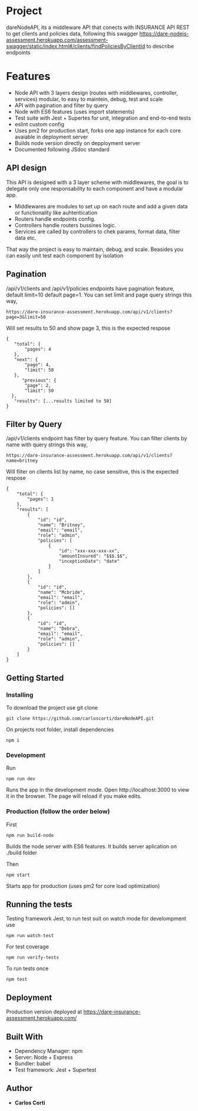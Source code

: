 # Project

dareNodeAPI, its a middleware API that conects with INSURANCE API REST to get clients and policies data, following this swagger
https://dare-nodejs-assessment.herokuapp.com/assessment-swagger/static/index.html#/clients/findPoliciesByClientId
to describe endpoints

# Features

- Node API with 3 layers design (routes with middlewares, controller, services) modular, to easy to maintein, debug, test and scale
- API with pagination and filter by query
- Node with ES6 features (uses import statements)
- Test suite with Jest + Supertes for unit, integration and end-to-end tests
- eslint custom config
- Uses pm2 for production start, forks one app instance for each core avaiable in deployment server
- Builds node version directly on depployment server
- Documented following JSdoc standard

## API design

This API is designed with a 3 layer scheme with middlewares, the goal is to delegate only one responsability to each component and have a modular app.

- Middlewares are modules to set up on each route and add a given data or functionality like auhtentication
- Routers handle endpoints config.
- Controllers handle routers bussines logic.
- Services are called by controllers to chek params, format data, filter data etc.

That way the project is easy to maintain, debug, and scale. Beasides you can easily unit test each component by isolation

## Pagination

/api/v1/clients and /api/v1/policies endpoints have pagination feature, default limit=10 default page=1.
You can set limit and page query strings this way,

```
https://dare-insurance-assessment.herokuapp.com/api/v1/clients?page=3&limit=50
```

Will set results to 50 and show page 3, this is the expected respose

```
{
   "total": {
       "pages": 4
   },
   "next": {
       "page": 4,
       "limit": 50
   },
      "previous": {
       "page": 2,
       "limit": 50
  },
   "results": [...results limited to 50]
}
```

## Filter by Query

/api/v1/clients endpoint has filter by query feature.
You can filter clients by name with query strings this way,

```
https://dare-insurance-assessment.herokuapp.com/api/v1/clients?name=britney
```

Will filter on clients list by name, no case sensitive, this is the expected respose

```
{
    "total": {
        "pages": 1
    },
    "results": [
        {
            "id": "id",
            "name": "Britney",
            "email": "email",
            "role": "admin",
            "policies": [
                {
                    "id": "xxx-xxx-xxx-xx",
                    "amountInsured": "$$$.$$",
                    "inceptionDate": "date"
                }
            ]
        },
        {
            "id": "id",
            "name": "Mcbride",
            "email": "email",
            "role": "admin",
            "policies": []
        },
        {
            "id": "id",
            "name": "Debra",
            "email": "email",
            "role": "admin",
            "policies": []
        }
    ]
}
```

## Getting Started

### Installing

To download the project use git clone

```
git clone https://github.com/carloscorti/dareNodeAPI.git
```

On projects root folder, install dependencies

```
npm i
```

### Development

Run

```
npm run dev
```

Runs the app in the development mode. Open http://localhost:3000 to view it in the browser. The page will reload if you make edits.

### Production (follow the order below)

First

```
npm run build-node
```

Builds the node server with ES6 features. It builds server aplication on ./build folder

Then

```
npm start
```

Starts app for production (uses pm2 for core load optimization)

## Running the tests

Testing framework Jest, to run test suit on watch mode for develompment use

```
npm run watch-test
```

For test coverage

```
npm run verify-tests
```

To run tests once

```
npm test
```

## Deployment

Production version deployed at https://dare-insurance-assessment.herokuapp.com/

## Built With

- Dependency Manager: npm
- Server: Node + Express
- Bundler: babel
- Test framework: Jest + Supertest

## Author

- **Carlos Corti**
